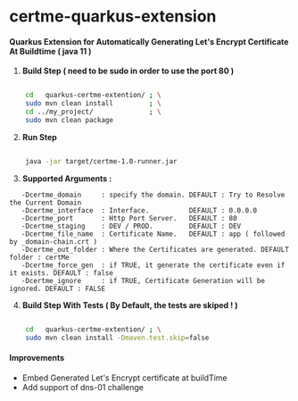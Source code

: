 # certme-quarkus-extension

#### Quarkus Extension for Automatically Generating Let's Encrypt Certificate At Buildtime ( java 11 )

1. **Build Step ( need to be sudo in order to use the port 80 )**

```bash

    cd   quarkus-certme-extention/ ; \
    sudo mvn clean install         ; \
    cd ../my_project/              ; \
    sudo mvn clean package 
```
2. **Run Step**

```bash

    java -jar target/certme-1.0-runner.jar

```
3. **Supported Arguments :**

```
   -Dcertme_domain     : specify the domain. DEFAULT : Try to Resolve the Current Domain
   -Dcertme_interface  : Interface.          DEFAULT : 0.0.0.0
   -Dcertme_port       : Http Port Server.   DEFAULT : 80
   -Dcertme_staging    : DEV / PROD.         DEFAULT : DEV
   -Dcertme_file_name  : Certificate Name.   DEFAULT : app ( followed by _domain-chain.crt )
   -Dcertme_out_folder : Where the Certificates are generated. DEFAULT folder : certMe
   -Dcertme_force_gen  : if TRUE, it generate the certificate even if it exists. DEFAULT : false 
   -Dcertme_ignore     : if TRUE, Certificate Generation will be ignored. DEFAULT : FALSE
```

4. **Build Step With Tests ( By Default, the tests are skiped ! )**

```bash

    cd   quarkus-certme-extention/ ; \
    sudo mvn clean install -Dmaven.test.skip=false
```

#### Improvements
  - Embed Generated Let's Encrypt certificate at buildTime
  - Add support of dns-01 challenge
